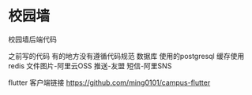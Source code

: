 # 校园墙
校园墙后端代码

之前写的代码  有的地方没有遵循代码规范
数据库 使用的postgresql  缓存使用redis 
文件图片-阿里云OSS 
推送-友盟
短信-阿里SNS


flutter 客户端链接 https://github.com/ming0101/campus-flutter
